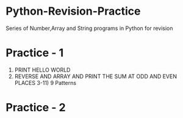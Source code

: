 # Python-Revision-Practice
 Series of Number,Array and String programs in Python for revision

# Practice - 1
 1) PRINT HELLO WORLD
 2) REVERSE AND ARRAY AND PRINT THE SUM AT ODD AND EVEN PLACES
 3-11) 9 Patterns

# Practice - 2